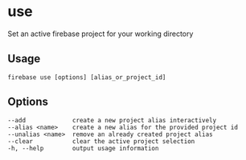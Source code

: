 # use

Set an active firebase project for your working directory

## Usage
```
firebase use [options] [alias_or_project_id]
```

## Options
```
--add             create a new project alias interactively
--alias <name>    create a new alias for the provided project id
--unalias <name>  remove an already created project alias
--clear           clear the active project selection
-h, --help        output usage information
```
